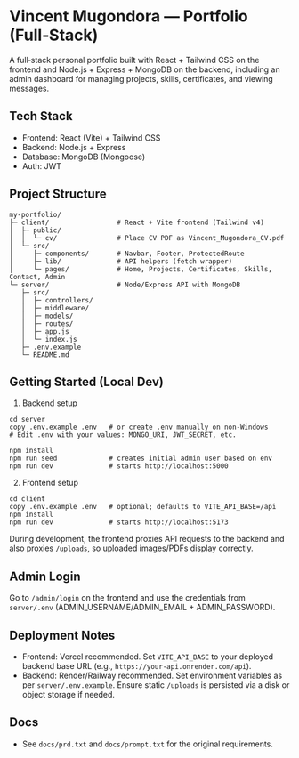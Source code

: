 # Vincent Mugondora — Portfolio (Full‑Stack)

A full‑stack personal portfolio built with React + Tailwind CSS on the frontend and Node.js + Express + MongoDB on the backend, including an admin dashboard for managing projects, skills, certificates, and viewing messages.

## Tech Stack
- Frontend: React (Vite) + Tailwind CSS
- Backend: Node.js + Express
- Database: MongoDB (Mongoose)
- Auth: JWT

## Project Structure
```
my-portfolio/
├─ client/                 # React + Vite frontend (Tailwind v4)
│  ├─ public/
│  │  └─ cv/               # Place CV PDF as Vincent_Mugondora_CV.pdf
│  └─ src/
│     ├─ components/       # Navbar, Footer, ProtectedRoute
│     ├─ lib/              # API helpers (fetch wrapper)
│     └─ pages/            # Home, Projects, Certificates, Skills, Contact, Admin
└─ server/                 # Node/Express API with MongoDB
   ├─ src/
   │  ├─ controllers/
   │  ├─ middleware/
   │  ├─ models/
   │  ├─ routes/
   │  ├─ app.js
   │  └─ index.js
   ├─ .env.example
   └─ README.md
```

## Getting Started (Local Dev)

1) Backend setup

```
cd server
copy .env.example .env   # or create .env manually on non-Windows
# Edit .env with your values: MONGO_URI, JWT_SECRET, etc.

npm install
npm run seed             # creates initial admin user based on env
npm run dev              # starts http://localhost:5000
```

2) Frontend setup

```
cd client
copy .env.example .env   # optional; defaults to VITE_API_BASE=/api
npm install
npm run dev              # starts http://localhost:5173
```

During development, the frontend proxies API requests to the backend and also proxies `/uploads`, so uploaded images/PDFs display correctly.

## Admin Login
Go to `/admin/login` on the frontend and use the credentials from `server/.env` (ADMIN_USERNAME/ADMIN_EMAIL + ADMIN_PASSWORD).

## Deployment Notes
- Frontend: Vercel recommended. Set `VITE_API_BASE` to your deployed backend base URL (e.g., `https://your-api.onrender.com/api`).
- Backend: Render/Railway recommended. Set environment variables as per `server/.env.example`. Ensure static `/uploads` is persisted via a disk or object storage if needed.

## Docs
- See `docs/prd.txt` and `docs/prompt.txt` for the original requirements.
